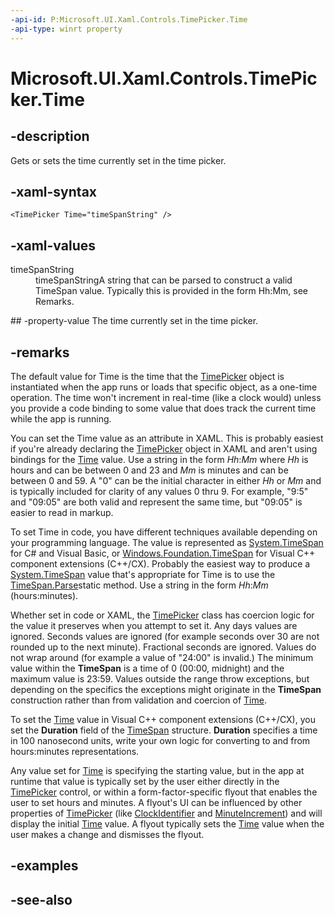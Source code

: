 ```yaml
---
-api-id: P:Microsoft.UI.Xaml.Controls.TimePicker.Time
-api-type: winrt property
---
```


<!-- Property syntax
public Windows.Foundation.TimeSpan Time { get;  set; }
-->

# Microsoft.UI.Xaml.Controls.TimePicker.Time

## -description
Gets or sets the time currently set in the time picker.

## -xaml-syntax
```xaml
<TimePicker Time="timeSpanString" />
```


## -xaml-values
<dl><dt>timeSpanString</dt><dd>timeSpanStringA string that can be parsed to construct a valid TimeSpan value. Typically this is provided in the form Hh:Mm, see Remarks.</dd>
</dl>
## -property-value
The time currently set in the time picker.

## -remarks
The default value for Time is the time that the [TimePicker](timepicker.md) object is instantiated when the app runs or loads that specific object, as a one-time operation. The time won't increment in real-time (like a clock would) unless you provide a code binding to some value that does track the current time while the app is running.

You can set the Time value as an attribute in XAML. This is probably easiest if you're already declaring the [TimePicker](timepicker.md) object in XAML and aren't using bindings for the [Time](timepicker.md) value. Use a string in the form *Hh*:*Mm* where *Hh* is hours and can be between 0 and 23 and *Mm* is minutes and can be between 0 and 59. A "0" can be the initial character in either *Hh* or *Mm* and is typically included for clarity of any values 0 thru 9. For example, "9:5" and "09:05" are both valid and represent the same time, but "09:05" is easier to read in markup.

To set Time in code, you have different techniques available depending on your programming language. The value is represented as [System.TimeSpan](/dotnet/api/system.timespan?view=dotnet-uwp-10.0&preserve-view=true) for C# and Visual Basic, or [Windows.Foundation.TimeSpan](/uwp/api/windows.foundation.timespan) for Visual C++ component extensions (C++/CX). Probably the easiest way to produce a [System.TimeSpan](/dotnet/api/system.timespan?view=dotnet-uwp-10.0&preserve-view=true) value that's appropriate for Time is to use the [TimeSpan.Parse](/dotnet/api/system.timespan.parse?view=dotnet-uwp-10.0&preserve-view=true)static method. Use a string in the form *Hh*:*Mm* (hours:minutes).

Whether set in code or XAML, the [TimePicker](timepicker.md) class has coercion logic for the value it preserves when you attempt to set it. Any days values are ignored. Seconds values are ignored (for example seconds over 30 are not rounded up to the next minute). Fractional seconds are ignored. Values do not wrap around (for example a value of "24:00" is invalid.) The minimum value within the **TimeSpan** is a time of 0 (00:00, midnight) and the maximum value is 23:59. Values outside the range throw exceptions, but depending on the specifics the exceptions might originate in the **TimeSpan** construction rather than from validation and coercion of [Time](timepicker.md).

To set the [Time](timepicker.md) value in Visual C++ component extensions (C++/CX), you set the **Duration** field of the [TimeSpan](/uwp/api/windows.foundation.timespan) structure. **Duration** specifies a time in 100 nanosecond units, write your own logic for converting to and from hours:minutes representations.

Any value set for [Time](timepicker.md) is specifying the starting value, but in the app at runtime that value is typically set by the user either directly in the [TimePicker](timepicker.md) control, or within a form-factor-specific flyout that enables the user to set hours and minutes. A flyout's UI can be influenced by other properties of [TimePicker](timepicker.md) (like [ClockIdentifier](timepicker_clockidentifier.md) and [MinuteIncrement](timepicker_minuteincrement.md)) and will display the initial [Time](timepicker.md) value. A flyout typically sets the [Time](timepicker.md) value when the user makes a change and dismisses the flyout.

## -examples

## -see-also

